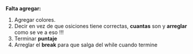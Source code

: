 **Falta agregar:**
1. Agregar colores.
2. Decir en vez de que osiciones tiene correctas, **cuantas** son y **arreglar** como se ve a eso !!!
3. Terminar **puntaje**
4. Arreglar el **break** para que salga del while cuando termine

